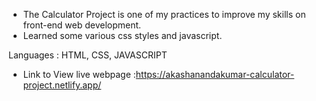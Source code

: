   - The Calculator Project is one of my practices to improve my skills on front-end web development. 
  - Learned some various css styles and javascript.

  Languages : HTML, CSS, JAVASCRIPT
  
  * Link to View live webpage :https://akashanandakumar-calculator-project.netlify.app/
